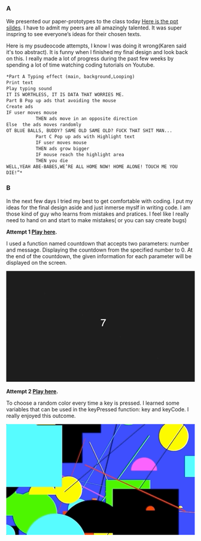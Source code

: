 ### A

We presented our paper-prototypes to the class today [Here is the ppt sildes](https://docs.google.com/presentation/d/1dX_ZDAdoo_U-JSXTtUxhwClVBWJZjEu7X48fx6t4-Zc/edit#slide=id.p). I have to admit my peers are all amazingly talented. It was super inspring to see everyone’s ideas for their chosen texts.

Here is my psudeocode attempts, I know l was doing it wrong(Karen said it's too abstract). It is funny when l finished my final design and look back on this. I really made a lot of progress during the past few weeks by spending a lot of time watching coding tutorials on Youtube.

```
*Part A Typing effect (main, background,Looping)
Print text 
Play typing sound
IT IS WORTHLESS, IT IS DATA THAT WORRIES ME.
Part B Pop up ads that avoiding the mouse
Create ads
IF user moves mouse
           THEN ads move in an opposite direction 
Else  the ads moves randomly 
OT BLUE BALLS, BUDDY? SAME OLD SAME OLD? FUCK THAT SHIT MAN...
           Part C Pop up ads with Highlight text  
           IF user moves mouse
           THEN ads grow bigger
           IF mouse reach the highlight area
           THEN you die
WELL,YEAH ABE-BABES,WE’RE ALL HOME NOW! HOME ALONE! TOUCH ME YOU DIE!”*
```

### B

In the next few days I tried my best to get comfortable with coding. I put my ideas for the final design aside and just inmerse myslf in writing code. I am those kind of guy who learns from mistakes and pratices. I feel like l really need to hand on and start to make mistakes( or you can say create bugs)

**Attempt 1 [Play here](https://raymondvonz.github.io/CodeWords/W8/count_down/).**

I used a function named countdown that accepts two parameters: number and message. Displaying the countdown from the specified number to 0. At the end of the countdown, the given information for each parameter will be displayed on the screen.

![](https://github.com/Raymondvonz/CodeWords/blob/master/W8/countdown.gif)

**Attempt 2 [Play here](https://raymondvonz.github.io/CodeWords/W8/press/).**

To choose a random color every time a key is pressed. I learned some variables that can be used in the keyPressed function: key and keyCode. I really enjoyed this outcome.

![](https://github.com/Raymondvonz/CodeWords/blob/master/W8/Press%20random.gif)


